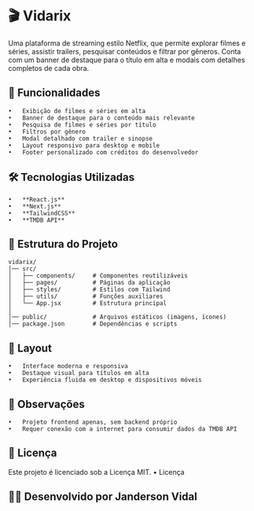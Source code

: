 # 🎬 Vidarix

Uma plataforma de streaming estilo Netflix, que permite explorar
filmes e séries, assistir trailers, pesquisar conteúdos e filtrar por
gêneros.
Conta com um banner de destaque para o título em alta e modais com
detalhes completos de cada obra.

## 📌 Funcionalidades
	•	Exibição de filmes e séries em alta
	•	Banner de destaque para o conteúdo mais relevante
	•	Pesquisa de filmes e séries por título
	•	Filtros por gênero
	•	Modal detalhado com trailer e sinopse
	•	Layout responsivo para desktop e mobile
	•	Footer personalizado com créditos do desenvolvedor

## 🛠️ Tecnologias Utilizadas
	•	**React.js**
	•	**Next.js**
	•	**TailwindCSS**
	•	**TMDB API**

## 📂 Estrutura do Projeto
	vidarix/
	│── src/
	│   ├── components/     # Componentes reutilizáveis
	│   ├── pages/          # Páginas da aplicação
	│   ├── styles/         # Estilos com Tailwind
	│   ├── utils/          # Funções auxiliares
	│   └── App.jsx         # Estrutura principal
	│
	│── public/             # Arquivos estáticos (imagens, ícones)
	│── package.json        # Dependências e scripts

## 🎨 Layout
	•	Interface moderna e responsiva
	•	Destaque visual para títulos em alta
	•	Experiência fluida em desktop e dispositivos móveis

## 📜 Observações
	•	Projeto frontend apenas, sem backend próprio
	•	Requer conexão com a internet para consumir dados da TMDB API

## 📜 Licença

Este projeto é licenciado sob a Licença MIT.
	•	Licença

## 👨‍💻 Desenvolvido por Janderson Vidal
